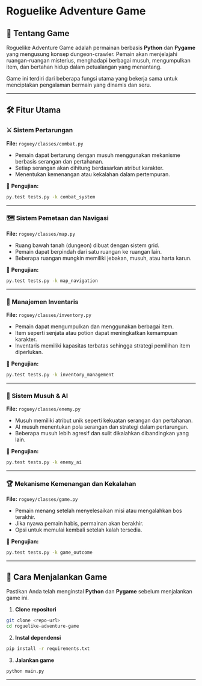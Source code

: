# Roguelike Adventure Game

## 📖 Tentang Game
Roguelike Adventure Game adalah permainan berbasis **Python** dan **Pygame** yang mengusung konsep dungeon-crawler. Pemain akan menjelajahi ruangan-ruangan misterius, menghadapi berbagai musuh, mengumpulkan item, dan bertahan hidup dalam petualangan yang menantang.

Game ini terdiri dari beberapa fungsi utama yang bekerja sama untuk menciptakan pengalaman bermain yang dinamis dan seru.

---

## 🛠️ Fitur Utama

### ⚔️ Sistem Pertarungan
**File:** `roguey/classes/combat.py`
- Pemain dapat bertarung dengan musuh menggunakan mekanisme berbasis serangan dan pertahanan.
- Setiap serangan akan dihitung berdasarkan atribut karakter.
- Menentukan kemenangan atau kekalahan dalam pertempuran.

🧪 **Pengujian:**  
```bash
py.test tests.py -k combat_system
```

---

### 🗺️ Sistem Pemetaan dan Navigasi
**File:** `roguey/classes/map.py`
- Ruang bawah tanah (dungeon) dibuat dengan sistem grid.
- Pemain dapat berpindah dari satu ruangan ke ruangan lain.
- Beberapa ruangan mungkin memiliki jebakan, musuh, atau harta karun.

🧪 **Pengujian:**  
```bash
py.test tests.py -k map_navigation
```

---

### 🎒 Manajemen Inventaris
**File:** `roguey/classes/inventory.py`
- Pemain dapat mengumpulkan dan menggunakan berbagai item.
- Item seperti senjata atau potion dapat meningkatkan kemampuan karakter.
- Inventaris memiliki kapasitas terbatas sehingga strategi pemilihan item diperlukan.

🧪 **Pengujian:**  
```bash
py.test tests.py -k inventory_management
```

---

### 👹 Sistem Musuh & AI
**File:** `roguey/classes/enemy.py`
- Musuh memiliki atribut unik seperti kekuatan serangan dan pertahanan.
- AI musuh menentukan pola serangan dan strategi dalam pertarungan.
- Beberapa musuh lebih agresif dan sulit dikalahkan dibandingkan yang lain.

🧪 **Pengujian:**  
```bash
py.test tests.py -k enemy_ai
```

---

### 🏆 Mekanisme Kemenangan dan Kekalahan
**File:** `roguey/classes/game.py`
- Pemain menang setelah menyelesaikan misi atau mengalahkan bos terakhir.
- Jika nyawa pemain habis, permainan akan berakhir.
- Opsi untuk memulai kembali setelah kalah tersedia.

🧪 **Pengujian:**  
```bash
py.test tests.py -k game_outcome
```

---

## 🚀 Cara Menjalankan Game
Pastikan Anda telah menginstal **Python** dan **Pygame** sebelum menjalankan game ini.

1. **Clone repositori**
```bash
git clone <repo-url>
cd roguelike-adventure-game
```

2. **Instal dependensi**
```bash
pip install -r requirements.txt
```

3. **Jalankan game**
```bash
python main.py
```

---
